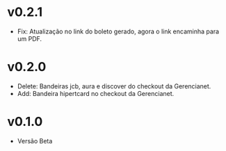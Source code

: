 # v0.2.1

* Fix: Atualização no link do boleto gerado, agora o link encaminha para um PDF.

# v0.2.0

* Delete: Bandeiras jcb, aura e discover do checkout da Gerencianet.
* Add: Bandeira hipertcard no checkout da Gerencianet.

# v0.1.0

* Versão Beta